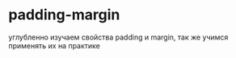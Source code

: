 # padding-margin
 
углубленно изучаем свойства padding и margin, так же учимся применять их на практике
